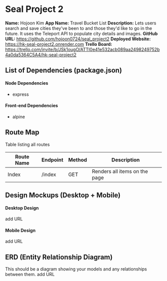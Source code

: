 # Seal Project 2

**Name:** Hojoon Kim
**App Name:** Travel Bucket List
**Description:** Lets users search and save cities they've been to and those they'd like to go in the future. It uses the Teleport API to populate city details and images.
**GitHub URL:** https://github.com/hojoon0724/seal_project2
**Deployed Website:** https://hk-seal-project2.onrender.com
**Trello Board:** https://trello.com/invite/b/JSk1ougO/ATTI0e41e532acb089aa2498249752b4a0da5364C5A4/hk-seal-project2

## List of Dependencies (package.json)

#### Node Dependencies

- express

#### Front-end Dependencies

- alpine

## Route Map

Table listing all routes

| Route Name | Endpoint | Method | Description                   |
| ---------- | -------- | ------ | ----------------------------- |
| Index      | /index   | GET    | Renders all items on the page |

## Design Mockups (Desktop + Mobile)

#### Desktop Design

add URL

#### Mobile Design

add URL

## ERD (Entity Relationship Diagram)

This should be a diagram showing your models and any relationships between them.
add URL
